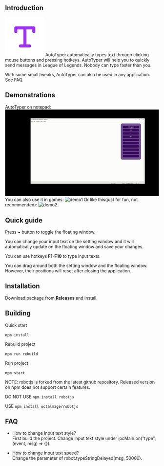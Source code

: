 ## Introduction
![icon](https://github.com/dave2929/AutoTyper/blob/master/icon/favicon.png)
AutoTyper automatically types text through clicking mouse buttons and pressing hotkeys. AutoTyper will help you to quickly send messages in League of Legends. Nobody can type faster than you.

With some small tweaks, AutoTyper can also be used in any application. See FAQ.

## Demonstrations

AutoTyper on notepad:
![demo3](https://github.com/dave2929/AutoTyper/blob/master/demo/demo3.gif)
You can also use it in games:
![demo1](https://github.com/dave2929/AutoTyper/blob/master/demo/demo1.gif)
Or like this(just for fun, not recommended):
![demo2](https://github.com/dave2929/AutoTyper/blob/master/demo/demo2.gif)

## Quick guide

Press **~** button to toggle the floating window.

You can change your input text on the setting window and it will automatically update on the floating window and save your changes.

You can use hotkeys **F1-F10** to type input texts.

You can drag around both the setting window and the floating window. However, their positions will reset after closing the application.

## Installation
Download package from **Releases** and install.

## Building
Quick start  

```npm install```  

Rebuild project  

```npm run rebuild```  

Run project  

```npm start```   

NOTE: robotjs is forked from the latest github repository. Released version on npm does not support certain features.

DO NOT USE ```npm install robotjs```  

USE ```npm install octalmage/robotjs```

## FAQ
* How to change input text style?  
First build the project. Change input text style under ipcMain.on("type", (event, msg) => {}).

* How to change input text speed?  
Change the parameter of robot.typeStringDelayed(msg, 50000).

